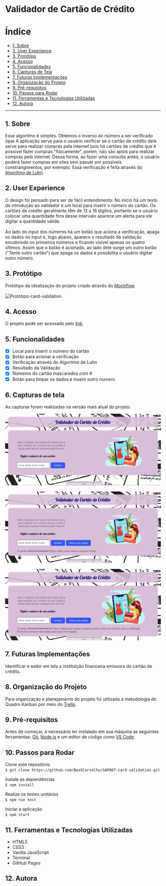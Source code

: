 # Validador de Cartão de Crédito
# Índice

- [1. Sobre](#1-sobre)
- [2. User Experience](#2-user-experience)
- [3. Protótipo](#3-protótipo) 
- [4. Acesso](#4-acesso)
- [5. Funcionalidades](#5-funcionalidades)
- [6. Capturas de Tela](#6-capturas-de-tela)
- [7. Futuras Implementações](#7-futuras-implementações)
- [8. Organização do Projeto](#8-organização-do-projeto)
- [9. Pré-requisitos](#9-pré-requisitos)
- [10. Passos para Rodar](#10-passos-para-rodar)
- [11. Ferramentas e Tecnologias Utilizadas](#11-ferramentas-e-tecnologias-utilizadas)
- [12. Autora](#12-autora)

---

## 1. Sobre
Esse algoritmo é simples. Obtemos o inverso do número a ser verificado (que
A aplicação serve para o usuário verificar se o cartão de crédito dele serve
para realizar compras pela internet pois há cartões de crédito que é possível 
fazer compras "fisicamente", porém, não são aptos para realizar compras pela
internet. Dessa forma, ao fazer uma consulta antes, o usuário poderá fazer
compras em sites sem passar por possíveis constrangimentos, por exemplo.
Essa verificação é feita através do [Algoritmo de Luhn](https://stringfixer.com/pt/Luhn_algorithm).

## 2. User Experience

O design foi pensado para ser de fácil entendimento: No início há um texto de introdução ao validador e um local para inserir o número do cartão. Os cartões de crédito geralmente têm de 13 a 16 dígitos, portanto se o usuário colocar uma quantidade fora desse intervalo aparece um alerta para ele digitar a quantidade válida.<br><br>
Ao lado do input dos números há um botão que aciona a verificação, apaga os dados no input e, logo abaixo, aparece o resultado da validação encobrindo os primeiros números e ficando visível apenas os quatro últimos. Assim que o botão é acionado, ao lado dele surge um outro botão ("Tente outro cartão") que apaga os dados e possibilita o usuário  digitar outro número.

## 3. Protótipo

Protótipo da idealização do projeto criado através do [Mockflow](https://mockflow.com/).
<br><br>
![Protótipo-card-validation](https://github.com/BeaSCarvalho/SAP007-card-validation/blob/96b38109754f2017f909308d04c665cb17f50d8c/Prot%C3%B3tipo-card-validation.png)

## 4. Acesso

O projeto pode ser acessado pelo [link](https://beascarvalho.github.io/SAP007-card-validation/).

## 5. Funcionalidades

- [x] Local para inserir o número do cartão
- [x] Botão para acionar a verificação 
- [x] Verificação através do Algoritmo de Luhn
- [x] Resultado da Validação
- [x] Números do cartão mascarados com #
- [x] Botão para limpar os dados e inserir outro numero

## 6. Capturas de tela

As capturas foram realizadas na versão mais atual do projeto.

![print2-card-validation.png](https://github.com/BeaSCarvalho/SAP007-card-validation/blob/a0e19d828b718d3827b7159616c3b83e408db15d/print2-card-validation.PNG)
<br><br>
![print3-card-validation.png](https://github.com/BeaSCarvalho/SAP007-card-validation/blob/a0e19d828b718d3827b7159616c3b83e408db15d/print3-card-validation.PNG)
<br><br>
![print-card-validator.png](https://github.com/BeaSCarvalho/SAP007-card-validation/blob/a0e19d828b718d3827b7159616c3b83e408db15d/print-card-validator.PNG)

## 7. Futuras Implementações

Identificar e exibir em tela a instituição financeira emissora do cartão de crédito.

## 8. Organização do Projeto

Para organização e planejamento do projeto foi utilizada a metodologia do Quadro Kanban por meio do [Trello](https://trello.com/b/MoKEHshS).

## 9. Pré-requisitos

Antes de começar, é necessário ter instalado em sua máquina as seguintes ferramentas: [Git](https://git-scm.com/), [Node.js](https://nodejs.org/en/)
e um editor de código como [VS Code](https://code.visualstudio.com/).

## 10. Passos para Rodar

Clone este repositório<br>
`$ git clone https://github.com/BeaSCarvalho/SAP007-card-validation.git`

Instale as dependências<br>
`$ npm install`

Realize os testes unitários<br>
`$ npm run test` 

Iniciar a aplicação<br>
`$ npm start`

## 11. Ferramentas e Tecnologias Utilizadas

- HTML5
- CSS3
- Vanilla JavaScript
- Terminal
- GitHub Pages

## 12. Autora









